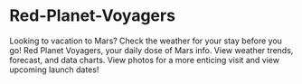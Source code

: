 # Red-Planet-Voyagers
Looking to vacation to Mars? Check the weather for your stay before you go! Red Planet Voyagers, your daily dose of Mars info. View weather trends, forecast, and data charts. View photos for a more enticing visit and view upcoming launch dates!
